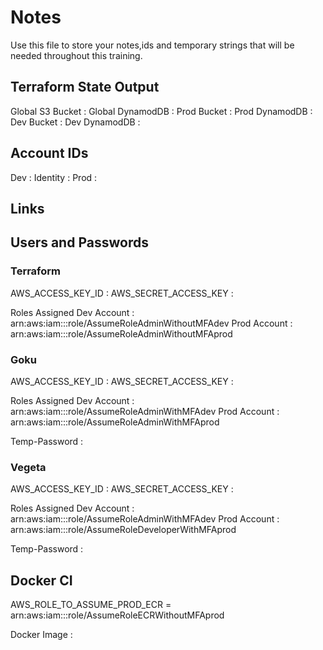 # Notes

Use this file to store your notes,ids and temporary strings that will be needed throughout this training.

## Terraform State Output

Global S3 Bucket : 
Global DynamodDB :
Prod Bucket :
Prod DynamodDB :
Dev Bucket :
Dev DynamodDB :

## Account IDs

Dev : <dev-account-id>
Identity : <identity-account-id>
Prod : <prod-account-id>

## Links 

## Users and Passwords

### Terraform

AWS_ACCESS_KEY_ID : 
AWS_SECRET_ACCESS_KEY : 

Roles Assigned
    Dev Account  : arn:aws:iam::<dev-account-id>:role/AssumeRoleAdminWithoutMFAdev
    Prod Account : arn:aws:iam::<prod-account-id>:role/AssumeRoleAdminWithoutMFAprod

### Goku

AWS_ACCESS_KEY_ID : 
AWS_SECRET_ACCESS_KEY : 

Roles Assigned
    Dev Account  : arn:aws:iam::<dev-account-id>:role/AssumeRoleAdminWithMFAdev
    Prod Account : arn:aws:iam::<prod-account-id>:role/AssumeRoleAdminWithMFAprod

Temp-Password :

### Vegeta

AWS_ACCESS_KEY_ID : 
AWS_SECRET_ACCESS_KEY : 

Roles Assigned
    Dev Account  : arn:aws:iam::<dev-account-id>:role/AssumeRoleAdminWithMFAdev
    Prod Account : arn:aws:iam::<prod-account-id>:role/AssumeRoleDeveloperWithMFAprod

Temp-Password : 

## Docker CI

AWS_ROLE_TO_ASSUME_PROD_ECR =
arn:aws:iam::<prod-account-id>:role/AssumeRoleECRWithoutMFAprod

Docker Image : 